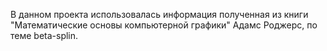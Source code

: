 В данном проекта использовалась информация полученная из книги "Математические основы компьютерной графики" Адамс Роджерс, по теме beta-splin.
